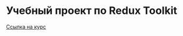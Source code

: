 <h1>Учебный проект по Redux Toolkit</h1>

[Ссылка на курс](https://www.udemy.com/course/react-redux/)
